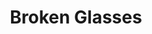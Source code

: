 ---
templateKey: blog-post
featuredpost: false
featuredimage: /assets/Broken_Glasses.png
title: Broken Glasses
description: Trash
testfield: 340
---